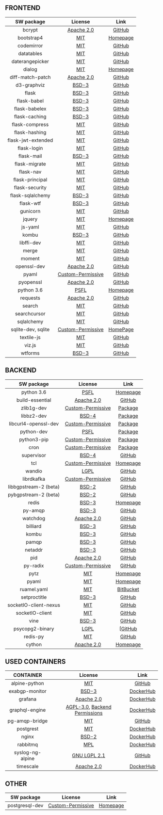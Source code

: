 ## FRONTEND

| SW package  |  License   | Link       |
| :---------: | :--------: | :--------: |
| bcrypt | [Apache 2.0](https://github.com/pyca/bcrypt/blob/master/LICENSE) | [GitHub](https://github.com/pyca/bcrypt/) |
| bootstrap4 | [MIT](https://getbootstrap.com/docs/4.0/about/license/) | [Homepage](https://getbootstrap.com/) |
| codemirror | [MIT](https://github.com/codemirror/CodeMirror/blob/master/LICENSE) | [GitHub](https://github.com/codemirror/CodeMirror) |
| datatables | [MIT](https://github.com/DataTables/DataTables/blob/master/license.txt) | [GitHub](https://github.com/DataTables/DataTables) |
| daterangepicker | [MIT](https://github.com/dangrossman/daterangepicker) | [GitHub](https://github.com/dangrossman/daterangepicker) |
| dialog | [MIT](https://tldrlegal.com/license/mit-license) | [Homepage](https://jqueryui.com/dialog/) |
| diff-match-patch | [Apache 2.0](https://github.com/google/diff-match-patch/blob/master/LICENSE) | [GitHub](https://github.com/google/diff-match-patch) |
| d3-graphviz | [BSD-3](https://github.com/magjac/d3-graphviz/blob/master/LICENSE) | [GitHub](https://github.com/magjac/d3-graphviz) |
| flask | [BSD-3](https://github.com/pallets/flask/blob/master/LICENSE) | [GitHub](https://github.com/pallets/flask) |
| flask-babel | [BSD-3](https://github.com/python-babel/flask-babel/blob/master/LICENSE) | [GitHub](https://github.com/python-babel/flask-babel) |
| flask-babelex | [BSD-3](https://github.com/mrjoes/flask-babelex/blob/master/LICENSE) | [GitHub](https://github.com/mrjoes/flask-babelex) |
| flask-caching | [BSD-3](https://github.com/sh4nks/flask-caching/blob/master/LICENSE) | [GitHub](https://github.com/sh4nks/flask-caching) |
| flask-compress | [MIT](https://github.com/jmcarp/flask-compress/blob/master/LICENSE) | [GitHub](https://github.com/jmcarp/flask-compress) |
| flask-hashing | [MIT](https://github.com/ThaWeatherman/flask-hashing/blob/master/LICENSE.txt) | [GitHub](https://github.com/ThaWeatherman/flask-hashing) |
| flask-jwt-extended | [MIT](https://github.com/vimalloc/flask-jwt-extended/blob/master/LICENSE) | [GitHub](https://github.com/vimalloc/flask-jwt-extended) |
| flask-login | [MIT](https://github.com/maxcountryman/flask-login/blob/master/LICENSE) | [GitHub](https://github.com/maxcountryman/flask-login) |
| flask-mail | [BSD-3](https://github.com/mattupstate/flask-mail/blob/master/LICENSE) | [GitHub](https://github.com/mattupstate/flask-mail) |
| flask-migrate | [MIT](https://github.com/miguelgrinberg/Flask-Migrate/blob/master/LICENSE) | [GitHub](https://github.com/miguelgrinberg/Flask-Migrate) |
| flask-nav | [MIT](https://github.com/mbr/flask-nav/blob/master/LICENSE) | [GitHub](https://github.com/mbr/flask-nav) |
| flask-principal | [MIT](https://github.com/mattupstate/flask-principal/blob/master/LICENSE) | [GitHub](https://github.com/mattupstate/flask-principal) |
| flask-security | [MIT](https://github.com/mattupstate/flask-security/blob/develop/LICENSE) | [GitHub](https://github.com/mattupstate/flask-security) |
| flask-sqlalchemy | [BSD-3](https://github.com/mitsuhiko/flask-sqlalchemy/blob/master/LICENSE) | [GitHub](https://github.com/mitsuhiko/flask-sqlalchemy) |
| flask-wtf | [BSD-3](https://github.com/lepture/flask-wtf/blob/master/LICENSE) | [GitHub](https://github.com/lepture/flask-wtf) |
| gunicorn | [MIT](https://github.com/benoitc/gunicorn/blob/master/LICENSE) | [GitHub](https://github.com/benoitc/gunicorn) |
| jquery | [MIT](https://tldrlegal.com/license/mit-license) | [Homepage](https://jquery.org/) |
| js-yaml | [MIT](https://github.com/nodeca/js-yaml) | [GitHub](https://github.com/nodeca/js-yaml) |
| kombu | [BSD-3](https://github.com/celery/kombu/blob/master/LICENSE) | [GitHub](https://github.com/celery/kombu) |
| libffi-dev | [MIT](https://github.com/libffi/libffi/blob/master/LICENSE) | [GitHub](https://github.com/libffi/libffi) |
| merge | [MIT](https://github.com/yeikos/js.merge/blob/master/LICENSE) | [GitHub](https://github.com/yeikos/js.merge) |
| moment | [MIT](https://github.com/moment/moment/blob/develop/LICENSE) | [GitHub](https://github.com/moment/moment/) |
| openssl-dev | [Apache 2.0](https://github.com/openssl/openssl/blob/master/LICENSE) | [GitHub](https://github.com/openssl/openssl) |
| pyaml | [Custom-Permissive](https://github.com/mk-fg/pretty-yaml/blob/master/COPYING) | [GitHub](https://github.com/mk-fg/pretty-yaml) |
| pyopenssl | [Apache 2.0](https://github.com/pyca/pyopenssl/blob/master/LICENSE) | [GitHub](https://github.com/pyca/pyopenssl) |
| python 3.6 | [PSFL](https://docs.python.org/3/license.html) | [Homepage](https://www.python.org/downloads/) |
| requests | [Apache 2.0](https://github.com/requests/requests/blob/master/LICENSE) | [GitHub](https://github.com/requests/requests) |
| search | [MIT](https://github.com/codemirror/CodeMirror/blob/master/LICENSE) | [GitHub](https://github.com/codemirror/CodeMirror/tree/master/addon/search) |
| searchcursor | [MIT](https://github.com/codemirror/CodeMirror/blob/master/LICENSE) | [GitHub](https://github.com/codemirror/CodeMirror/tree/master/addon/search) |
| sqlalchemy | [MIT](https://github.com/sqlalchemy/sqlalchemy/blob/master/LICENSE) | [GitHub](https://github.com/sqlalchemy/sqlalchemy) |
| sqlite-dev, sqlite | [Custom-Permissive](https://www.sqlite.org/copyright.html) | [HomePage](https://www.sqlite.org/index.html) |
| textile-js | [MIT](https://github.com/borgar/textile-js/blob/master/LICENSE) | [GitHub](https://github.com/borgar/textile-js) |
| viz.js | [MIT](https://github.com/mdaines/viz.js/blob/master/LICENSE) | [GitHub](https://github.com/mdaines/viz.js/) |
| wtforms | [BSD-3](https://github.com/wtforms/wtforms/blob/master/LICENSE.rst) | [GitHub](https://github.com/wtforms/wtforms) |

## BACKEND

| SW package  |  License   | Link       |
| :---------: | :--------: | :--------: |
| python 3.6 | [PSFL](https://docs.python.org/3/license.html) | [Homepage](https://www.python.org/downloads/) |
| build-essential | [Apache 2.0](https://github.com/chef-cookbooks/build-essential/blob/master/LICENSE) | [GitHub](https://github.com/chef-cookbooks/build-essential/blob/master/LICENSE) |
| zlib1g-dev | [Custom-Permissive](http://changelogs.ubuntu.com/changelogs/pool/main/z/zlib/zlib_1.2.8.dfsg-2ubuntu4/copyright) | [Package](https://packages.ubuntu.com/xenial/zlib1g-dev) |
| libbz2-dev | [BSD-4](https://metadata.ftp-master.debian.org/changelogs/main/b/bzip2/bzip2_1.0.6-7_copyright) | [Package](https://packages.debian.org/jessie/libbz2-1.0) |
| libcurl4-openssl-dev | [Custom-Permissive](https://metadata.ftp-master.debian.org/changelogs//main/c/curl/curl_7.62.0-1_copyright) | [Package](https://packages.debian.org/sid/libcurl4-openssl-dev) |
| python-dev | [PSFL](https://metadata.ftp-master.debian.org/changelogs/main/p/python-defaults/python-defaults_2.7.15-3_copyright) | [Package](https://packages.debian.org/sid/python-dev) |
| python3-pip | [Custom-Permissive](https://metadata.ftp-master.debian.org/changelogs/main/p/python-pip/python-pip_1.5.6-5_copyright) | [Package](https://packages.debian.org/jessie/python3-pip) |
| cron | [Custom-Permissive](https://metadata.ftp-master.debian.org/changelogs//main/c/cron/cron_3.0pl1-130_copyright) | [Package](https://packages.debian.org/sid/cron) |
| supervisor | [BSD-4](https://github.com/Supervisor/supervisor/blob/master/LICENSES.txt) | [GitHub](https://github.com/Supervisor/supervisor) |
| tcl | [Custom-Permissive](https://www.tcl.tk/software/tcltk/license.html) | [Homepage](https://www.tcl.tk/) |
| wandio | [LGPL](https://github.com/alistairking/wandio/blob/master/COPYING.LESSER) | [GitHub](https://github.com/alistairking/wandio) |
| librdkafka | [Custom-Permissive](https://github.com/edenhill/librdkafka/blob/master/LICENSES.txt) | [GitHub](https://github.com/edenhill/librdkafka) |
| libbgpstream-2 (beta) | [BSD-2](https://github.com/CAIDA/libbgpstream/blob/master/LICENSE) | [GitHub](https://github.com/CAIDA/libbgpstream) |
| pybgpstream-2 (beta) | [BSD-2](https://github.com/CAIDA/pybgpstream/blob/v2-beta/LICENSE) | [GitHub](https://github.com/caida/pybgpstream/tree/v2-beta) |
| redis | [BSD-3](https://redis.io/topics/license/) | [Homepage](https://redis.io/) |
| py-amqp | [BSD-3](https://github.com/celery/py-amqp/blob/master/LICENSE) | [GitHub](https://github.com/celery/py-amqp) |
| watchdog | [Apache 2.0](https://github.com/gorakhargosh/watchdog/blob/master/LICENSE) | [GitHub](https://github.com/gorakhargosh/watchdog) |
| billiard | [BSD-3](https://github.com/celery/billiard/blob/master/LICENSE.txt) | [GitHub](https://github.com/celery/billiard) |
| kombu | [BSD-3](https://github.com/celery/kombu/blob/master/LICENSE) | [GitHub](https://github.com/celery/kombu) |
| pamqp | [BSD-3](https://github.com/gmr/pamqp/blob/master/LICENSE) | [GitHub](https://github.com/gmr/pamqp) |
| netaddr | [BSD-3](https://github.com/drkjam/netaddr/blob/rel-0.7.x/LICENSE) | [GitHub](https://github.com/drkjam/netaddr/) |
| pid | [Apache 2.0](https://github.com/trbs/pid/blob/master/LICENSE) | [GitHub](https://github.com/trbs/pid/) |
| py-radix | [Custom-Permissive](https://github.com/mjschultz/py-radix/blob/master/LICENSE) | [GitHub](https://github.com/mjschultz/py-radix) |
| pytz | [MIT](https://pythonhosted.org/pytz/) | [Homepage](https://pythonhosted.org/pytz/) |
| pyaml | [MIT](https://pyyaml.org/wiki/PyYAML) | [Homepage](https://pyyaml.org/wiki/PyYAML) |
| ruamel.yaml | [MIT](https://bitbucket.org/ruamel/yaml/src/7ccdf8d0cb6d68b1847ca5088deffb55f0d73c98/LICENSE?at=default&fileviewer=file-view-default) | [BitBucket](https://bitbucket.org/ruamel/yaml) |
| setproctitle | [BSD-3](https://github.com/dvarrazzo/py-setproctitle/blob/master/COPYRIGHT) | [GitHub](https://github.com/dvarrazzo/py-setproctitle) |
| socketIO-client-nexus | [MIT](https://github.com/nexus-devs/socketIO-client-2.0.3/blob/master/LICENSE) | [GitHub](https://github.com/nexus-devs/socketIO-client-2.0.3) |
| socketIO-client | [MIT](https://github.com/invisibleroads/socketIO-client/blob/master/LICENSE) | [GitHub](https://github.com/invisibleroads/socketIO-client) |
| vine | [BSD-3](https://github.com/celery/vine/blob/master/LICENSE) | [GitHub](https://github.com/celery/vine) |
| psycopg2-binary | [LGPL](https://github.com/psycopg/psycopg2/blob/master/LICENSE) | [[GitHub](https://github.com/psycopg/psycopg2) |
| redis-py | [MIT](https://github.com/andymccurdy/redis-py/blob/master/LICENSE) | [GitHub](https://github.com/andymccurdy/redis-py) |
| cython | [Apache 2.0](https://cython.org/) | [Homepage](https://cython.org/) |

## USED CONTAINERS

| CONTAINER  |  License   | Link       |
| :---------: | :--------: | :--------: |
| alpine-python | [MIT](https://github.com/jfloff/alpine-python/blob/master/LICENSE) | [GitHub](https://github.com/jfloff/alpine-python) |
| exabgp-monitor | [BSD-3](https://github.com/Exa-Networks/exabgp/blob/master/COPYRIGHT) | [DockerHub](https://hub.docker.com/r/mavromat/exabgp-monitor/) |
| grafana | [Apache 2.0](https://github.com/grafana/grafana/blob/master/LICENSE.md) | [DockerHub](https://hub.docker.com/r/grafana/grafana/) |
| graphql-engine | [AGPL-3.0](https://github.com/hasura/graphql-engine/blob/master/LICENSE), [Backend Permissions](https://github.com/hasura/graphql-engine/wiki/License-Explained) | [DockerHub](https://hub.docker.com/r/hasura/graphql-engine/) |
| pg-amqp-bridge | [MIT](https://github.com/subzerocloud/pg-amqp-bridge/blob/master/LICENSE.txt) | [GitHub](https://github.com/subzerocloud/pg-amqp-bridge) |
| postgrest | [MIT](https://github.com/PostgREST/postgrest/blob/master/LICENSE) | [DockerHub](https://hub.docker.com/r/postgrest/postgrest/) |
| nginx | [BSD-2](http://nginx.org/LICENSE) | [DockerHub](https://hub.docker.com/_/nginx/) |
| rabbitmq | [MPL](https://www.rabbitmq.com/mpl.html) | [DockerHub](https://hub.docker.com/_/rabbitmq/) |
| syslog-ng-alpine | [GNU LGPL 2.1](https://github.com/balabit/syslog-ng-docker/blob/master/LICENSE) | [GitHub](https://github.com/mumblepins-docker/syslog-ng-alpine) |
| timescale | [Apache 2.0](https://github.com/timescale/timescaledb-docker/blob/master/LICENSE) | [DockerHub](https://hub.docker.com/r/timescale/timescaledb/) |

## OTHER
| SW package  |  License   | Link       |
| :---------: | :--------: | :--------: |
| postgresql-dev | [Custom-Permissive](https://www.postgresql.org/about/licence/) | [Homepage](https://pkgs.alpinelinux.org/package/edge/main/x86/postgresql-dev) |
